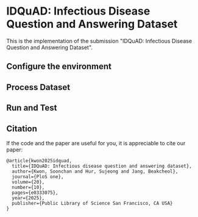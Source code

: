 # IDQuAD: Infectious Disease Question and Answering Dataset

This is the implementation of the submission "IDQuAD: Infectious Disease Question and Answering Dataset".

## Configure the environment


## Process Dataset


## Run and Test


## Citation

If the code and the paper are useful for you, it is appreciable to cite our paper:

```
@article{kwon2025idquad,
  title={IDQuAD: Infectious disease question and answering dataset},
  author={Kwon, Soonchan and Hur, Sujeong and Jang, Beakcheol},
  journal={PloS one},
  volume={20},
  number={10},
  pages={e0333075},
  year={2025},
  publisher={Public Library of Science San Francisco, CA USA}
}
```
